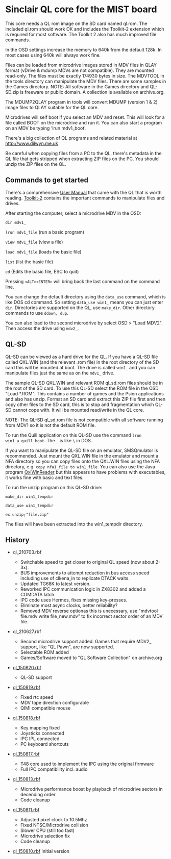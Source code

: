 Sinclair QL core for the MIST board
===================================

This core needs a QL rom image on the SD card named ql.rom. The included ql.rom should work OK and includes the Toolkit-2 extension which is required for most software. The Toolkit 2 also has much improved file commands.

In the OSD settings increase the memory to 640k from the default 128k. In most cases using 640k will always work fine.

Files can be loaded from microdrive images stored in MDV files in QLAY format (vDrive & mdump MDVs are not compatible). They are mounted read-only. The files must be exactly 174930 bytes in size. The MDVTOOL in the tools directory can manipulate the MDV files. There are some samples in the Games directory. NOTE: All software in the Games directory and QL-SD.zip is freeware or public domain. A collection is available on archive.org.

The MDUMP2QLAY program in tools will convert MDUMP (version 1 & 2) image files to QLAY suitable for the QL core.

Microdrives will self boot if you select an MDV and reset. This will look for a file called BOOT on the microdrive and run it. You can also start a program on an MDV be typing 'lrun mdv1_boot'.

There's a big collection of QL programs and related material at http://www.dilwyn.me.uk

Be careful when copying files from a PC to the QL, there's metadata in the QL file that gets stripped when extracting ZIP files on the PC. You should unzip the ZIP files on the QL. 

## Commands to get started
 
There's a comprehensive [User Manual](https://archive.org/details/sinclair-ql-user-guide) that came with the QL that is worth reading. [Toolkit-2](http://www.dilwyn.me.uk/pe/TK2.pdf) contains the important commands to manipulate files and drives.

After starting the computer, select a microdrive MDV in the OSD:

`dir mdv1_`

`lrun mdv1_file` (run a basic program)

`view mdv1_file` (view a file)

`load mdv1_file` (loads the basic file)

`list` (list the basic file)

`ed` (Edits the basic file, ESC to quit)

Pressing `<ALT><ENTER>` will bring back the last command on the command line.

You can change the default directory using the `data_use` command, which is like DOS cd command. So setting `data_use win1_` means you can just enter `dir`. Directories are supported on the QL, use `make_dir`. Other directory commands to use `ddown, dup`.

You can also load to the second microdrive by select OSD > "Load MDV2". Then access the drive using `mdv2_`.

## QL-SD

QL-SD can be viewed as a hard drive for the QL. If you have a QL-SD file called QXL.WIN (and the relevant .rom file) in the root directory of the SD card this will be mounted at boot. The drive is called `win1_` and you can manipulate files just the same as on the `mdv1_` drive.

The sample QL-SD QXL.WIN and relevant ROM ql_sd.rom files should be in the root of the SD card. To use this QL-SD select the ROM file in the OSD "Load *.ROM". This contains a number of games and the Psion applications and also has unzip. Format an SD card and extract this ZIP file first and then copy other files to the SD card, this is to stop and fragmentation which QL-SD cannot cope with. It will be mounted read/write in the QL core.

NOTE: The QL-SD ql_sd.rom file is not compatible with all software running from MDV1 so it is not the default ROM file.

To run the Quill application on this QL-SD use the command `lrun win1_a_quill_boot`. The `_` is like `\` in DOS.

If you want to manipulate the QL-SD file on an emulator, SMSQmulator is recommended. Just mount the QXL.WIN file in the emulator and mount a NFA directory so you can copy files onto the QXL.WIN files using the NFA directory, e.g. `copy nfa1_file to win1_file`. You can also use the Java program [QxlWinReader](http://www.wlenerz.com/qlstuff/#qxlwinr) but this appears to have problems with executables, it works fine with basic and text files.

To run the unzip program on this QL-SD drive:

`make_dir win1_tempdir`

`data_use win1_tempdir`

`ex unzip;"file.zip"`

The files will have been extracted into the win1_tempdir directory.

History
-------
* ql_210703.rbf
  - Switchable speed to get closer to original QL speed (now about 2-3x).
  - BUS improvements to attempt reduction in bus access speed including use of clkena_in to replicate DTACK waits.
  - Updated TG68K to latest version.
  - Reworked IPC communication logic in ZX8302 and added a COMDATA latch.
  - IPC code uses Hermes, fixes missing key-presses.
  - Eliminate most async clocks, better reliability?
  - Removed MDV reverse optionas this is unecessary, use "mdvtool file.mdv write file_new.mdv" to fix incorrect sector order of an MDV file.

* ql_210627.rbf
  - Second microdrive support added. Games that require MDV2_ support, like "QL Pawn", are now supported.
  - Selectable ROM added
  - Games/Software moved to "QL Software Collection" on archive.org

* [ql_150820.rbf](https://github.com/mist-devel/mist-binaries/raw/master/cores/ql/old/ql_150820.rbf)
  - QL-SD support

* [ql_150819.rbf](https://github.com/mist-devel/mist-binaries/raw/master/cores/ql/old/ql_150819.rbf)
  - Fixed rtc speed
  - MDV tape direction configurable
  - QIMI compatible mouse

* [ql_150818.rbf](https://github.com/mist-devel/mist-binaries/raw/master/cores/ql/old/ql_150818.rbf)
  - Key mapping fixed
  - Joysticks connected
  - IPC IPL connected
  - PC keyboard shortcuts

* [ql_150817.rbf](https://github.com/mist-devel/mist-binaries/raw/master/cores/ql/old/ql_150817.rbf)
  - T48 core used to implement the IPC using the original firmware
  - Full IPC compatibility incl. audio

* [ql_150813.rbf](https://github.com/mist-devel/mist-binaries/raw/master/cores/ql/old/ql_150813.rbf)
  - Microdrive performance boost by playback of microdrive sectors in decending order
  - Code cleanup

* [ql_150811.rbf](https://github.com/mist-devel/mist-binaries/raw/master/cores/ql/old/ql_150811.rbf)
  - Adjusted pixel clock to 10.5Mhz
  - Fixed NTSC/Microdrive collision
  - Slower CPU (still too fast)
  - Microdrive selection fix
  - Code cleanup

* [ql_150810.rbf](https://github.com/mist-devel/mist-binaries/raw/master/cores/ql/old/ql_150810.rbf) Initial version
